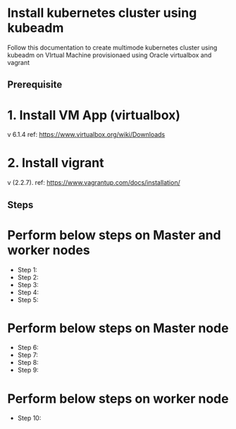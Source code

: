 # Install kubernetes cluster using kubeadm

Follow this documentation to create multimode kubernetes cluster using kubeadm on VIrtual Machine provisionaed using Oracle virtualbox and vagrant

## Prerequisite

# 1. Install VM App (virtualbox)

v 6.1.4 
ref: https://www.virtualbox.org/wiki/Downloads

# 2. Install vigrant

v (2.2.7). 
ref: https://www.vagrantup.com/docs/installation/

## Steps 

# Perform below steps on Master and worker nodes
-  Step 1: 
-  Step 2: 
-  Step 3: 
-  Step 4: 
-  Step 5: 

# Perform below steps on Master node
-  Step 6: 
-  Step 7: 
-  Step 8: 
-  Step 9:

# Perform below steps on worker node
-  Step 10: 






